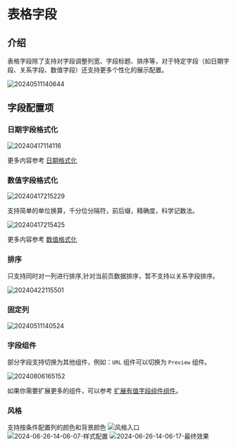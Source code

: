 # 表格字段

## 介绍

表格字段除了支持对字段调整列宽、字段标题、排序等，对于特定字段（如日期字段、关系字段、数值字段）还支持更多个性化的展示配置。

![20240511140644](https://static-docs.nocobase.com/20240511140644.png)
## 字段配置项

### 日期字段格式化

![20240417114116](https://static-docs.nocobase.com/20240417114116.png)

更多内容参考 [日期格式化](/handbook/ui/fields/specific/date-picker)

### 数值字段格式化

![20240417215229](https://static-docs.nocobase.com/20240417215229.png)

支持简单的单位换算，千分位分隔符，前后缀，精确度，科学记数法。

![20240417215425](https://static-docs.nocobase.com/20240417215425.png)

更多内容参考 [数值格式化](/handbook/ui/fields/field-settings/number-format)

### 排序

只支持同时对一列进行排序,针对当前页数据排序，暂不支持以关系字段排序。

![20240422115501](https://static-docs.nocobase.com/20240422115501.png)

### 固定列

![20240511140524](https://static-docs.nocobase.com/20240511140524.png)

### 字段组件

部分字段支持切换为其他组件，例如：`URL` 组件可以切换为 `Preview` 组件。

![20240806165152](https://static-docs.nocobase.com/20240806165152.png)

如果你需要扩展更多的组件，可以参考 [扩展有值字段组件组件](/plugin-samples/field/value)。

### 风格

支持按条件配置列的颜色和背景颜色
![风格入口](https://static-docs.nocobase.com/风格入口.png)
![2024-06-26-14-06-07-样式配置](https://static-docs.nocobase.com/2024-06-26-14-06-07-样式配置.png)
![2024-06-26-14-06-17-最终效果](https://static-docs.nocobase.com/2024-06-26-14-06-17-最终效果.png)
